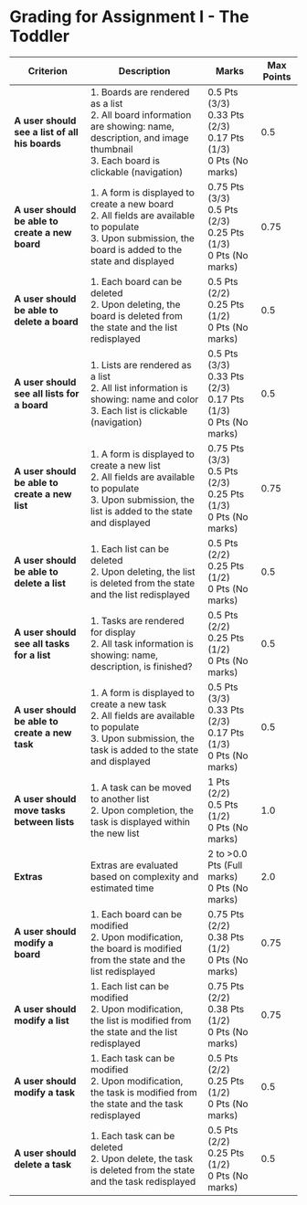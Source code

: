 # Grading for Assignment I - The Toddler
| **Criterion**                                   | **Description**                                                                                                                                               | **Marks**                                                                      | **Max Points**|
|-------------------------------------------------|---------------------------------------------------------------------------------------------------------------------------------------------------------------|--------------------------------------------------------------------------------|---------------|
| **A user should see a list of all his boards**  | 1. Boards are rendered as a list<br>2. All board information are showing: name, description, and image thumbnail<br>3. Each board is clickable (navigation)   | 0.5 Pts (3/3)<br>0.33 Pts (2/3)<br>0.17 Pts (1/3)<br>0 Pts (No marks)          | 0.5           |
| **A user should be able to create a new board** | 1. A form is displayed to create a new board<br>2. All fields are available to populate<br>3. Upon submission, the board is added to the state and displayed  | 0.75 Pts (3/3)<br>0.5 Pts (2/3)<br>0.25 Pts (1/3)<br>0 Pts (No marks)          | 0.75          |
| **A user should be able to delete a board**     | 1. Each board can be deleted<br>2. Upon deleting, the board is deleted from the state and the list redisplayed                                                | 0.5 Pts (2/2)<br>0.25 Pts (1/2)<br>0 Pts (No marks)                            | 0.5           |
| **A user should see all lists for a board**     | 1. Lists are rendered as a list<br>2. All list information is showing: name and color<br>3. Each list is clickable (navigation)                               | 0.5 Pts (3/3)<br>0.33 Pts (2/3)<br>0.17 Pts (1/3)<br>0 Pts (No marks)          | 0.5           |
| **A user should be able to create a new list**  | 1. A form is displayed to create a new list<br>2. All fields are available to populate<br>3. Upon submission, the list is added to the state and displayed    | 0.75 Pts (3/3)<br>0.5 Pts (2/3)<br>0.25 Pts (1/3)<br>0 Pts (No marks)          | 0.75          |
| **A user should be able to delete a list**      | 1. Each list can be deleted<br>2. Upon deleting, the list is deleted from the state and the list redisplayed                                                  | 0.5 Pts (2/2)<br>0.25 Pts (1/2)<br>0 Pts (No marks)                            | 0.5           |
| **A user should see all tasks for a list**      | 1. Tasks are rendered for display<br>2. All task information is showing: name, description, is finished?                                                      | 0.5 Pts (2/2)<br>0.25 Pts (1/2)<br>0 Pts (No marks)                            | 0.5           |
| **A user should be able to create a new task**  | 1. A form is displayed to create a new task<br>2. All fields are available to populate<br>3. Upon submission, the task is added to the state and displayed    | 0.5 Pts (3/3)<br>0.33 Pts (2/3)<br>0.17 Pts (1/3)<br>0 Pts (No marks)          | 0.5           |
| **A user should move tasks between lists**      | 1. A task can be moved to another list<br>2. Upon completion, the task is displayed within the new list                                                       | 1 Pts (2/2)<br>0.5 Pts (1/2)<br>0 Pts (No marks)                               | 1.0           |
| **Extras**                                      | Extras are evaluated based on complexity and estimated time                                                                                                   | 2 to >0.0 Pts (Full marks)<br>0 Pts (No marks)                                 | 2.0           |
| **A user should modify a board**                | 1. Each board can be modified<br>2. Upon modification, the board is modified from the state and the list redisplayed                                          | 0.75 Pts (2/2)<br>0.38 Pts (1/2)<br>0 Pts (No marks)                           | 0.75          |
| **A user should modify a list**                 | 1. Each list can be modified<br>2. Upon modification, the list is modified from the state and the list redisplayed                                            | 0.75 Pts (2/2)<br>0.38 Pts (1/2)<br>0 Pts (No marks)                           | 0.75          |
| **A user should modify a task**                 | 1. Each task can be modified<br>2. Upon modification, the task is modified from the state and the task redisplayed                                            | 0.5 Pts (2/2)<br>0.25 Pts (1/2)<br>0 Pts (No marks)                            | 0.5           |
| **A user should delete a task**                 | 1. Each task can be deleted<br>2. Upon delete, the task is deleted from the state and the task redisplayed                                                    | 0.5 Pts (2/2)<br>0.25 Pts (1/2)<br>0 Pts (No marks)                            | 0.5           |

